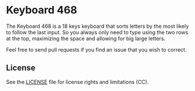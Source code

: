 # Keyboard 468

The Keyboard 468 is a 18 keys keyboard that sorts letters by the most likely to follow the last input. So you always only need to type using the two rows at the top, maximizing the space and allowing for big large letters.

Feel free to send pull requests if you find an issue that you wish to correct.

## License

See the [LICENSE](LICENSE.md) file for license rights and limitations (CC).